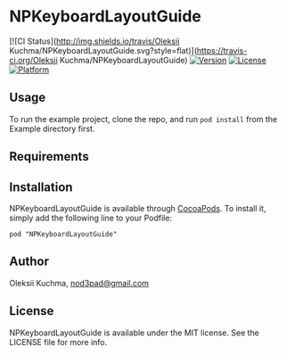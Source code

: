 # NPKeyboardLayoutGuide

[![CI Status](http://img.shields.io/travis/Oleksii Kuchma/NPKeyboardLayoutGuide.svg?style=flat)](https://travis-ci.org/Oleksii Kuchma/NPKeyboardLayoutGuide)
[![Version](https://img.shields.io/cocoapods/v/NPKeyboardLayoutGuide.svg?style=flat)](http://cocoadocs.org/docsets/NPKeyboardLayoutGuide)
[![License](https://img.shields.io/cocoapods/l/NPKeyboardLayoutGuide.svg?style=flat)](http://cocoadocs.org/docsets/NPKeyboardLayoutGuide)
[![Platform](https://img.shields.io/cocoapods/p/NPKeyboardLayoutGuide.svg?style=flat)](http://cocoadocs.org/docsets/NPKeyboardLayoutGuide)

## Usage

To run the example project, clone the repo, and run `pod install` from the Example directory first.

## Requirements

## Installation

NPKeyboardLayoutGuide is available through [CocoaPods](http://cocoapods.org). To install
it, simply add the following line to your Podfile:

    pod "NPKeyboardLayoutGuide"

## Author

Oleksii Kuchma, nod3pad@gmail.com

## License

NPKeyboardLayoutGuide is available under the MIT license. See the LICENSE file for more info.

